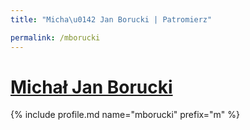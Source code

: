 ```yaml
---
title: "Micha\u0142 Jan Borucki | Patromierz"

permalink: /mborucki
---
```


# [Michał Jan Borucki](https://patronite.pl/mborucki)

{% include profile.md name="mborucki" prefix="m" %}
